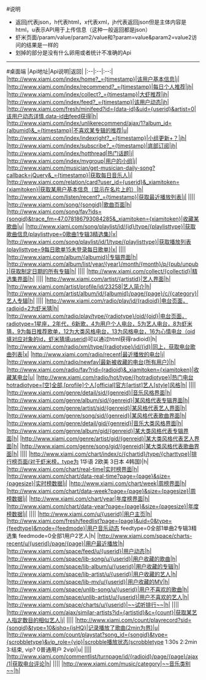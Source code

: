 ﻿#说明
- 返回j代表json，h代表html，x代表xml，jh代表返回json但是主体内容是html，u表示API用于上传信息（这种一般返回都是json）
- 虾米页面/param/value/param2/value和?param=value&param2=value2访问的结果是一样的
- 划掉的部分是没有什么卵用或者统计不准确的Api
--------
#桌面端
|Api地址|Api说明|返回|
|:--|:--|:--:|
|http://www.xiami.com/index/home?_={timestamp}|该用户基本信息|j|
|http://www.xiami.com/index/recommend?_={timestamp}|每日个人推荐|jh|
|http://www.xiami.com/index/collect?_={timestamp}|大虾推荐|jh|
|http://www.xiami.com/index/feed?_={timestamp}|该用户动态|jh|
|http://www.xiami.com/fresh/minifeed?id={data-id}&uid={userid}&artist=0|该用户动态详情,data-id由feed获得|h|
|http://www.xiami.com/index/unlikerecommend/ajax/1?album_id={albumid}&_={timestamp}|不喜欢某专辑的推荐|u|
|http://www.xiami.com/index/indexright?_={timestamp}|小组更新+？|jh|
|http://www.xiami.com/index/subscribe?_={timestamp}|底部订阅|jh|
|http://www.xiami.com/index/hotthread|热门话题|j|
|http://www.xiami.com/index/mygroup|用户的小组|j|
|http://www.xiami.com/musician/get-musician-daily-song?callback=jQuery&_={timestamp}|获取每日音乐人|j|
|http://www.xiami.com/relation/card?user_id={userid}&_xiamitoken={xiamitoken}|获取某用户基本信息（显示在名片上的）|h|
|http://www.xiami.com/listen/recent?_={timestamp}|获取最近播放列表|j|
||||
|http://www.xiami.com/song/{songid}|歌曲页面|h|
|http://www.xiami.com/song/fav?ids={songid}&trace_fm=47.078186793084285&_xiamitoken={xiamitoken}|收藏某歌曲|u|
|http://www.xiami.com/song/playlist/id/{id}/type/{playlisttype}|获取歌曲信息(playlisttype=0歌曲1专辑3精选集)|x|
|http://www.xiami.com/song/playlist/id/1/type/{playlisttype}|获取播放列表(playlisttype=9每日歌单15未登录每日歌单)|x|
||||
|http://www.xiami.com/album/{albumid}|专辑界面|h|
|http://www.xiami.com/album/list/year/{year}/month/{month}/p/{pub/unpub}|获取制定日期的所有专辑|h|
||||
|http://www.xiami.com/collect/{collectid}|精选集界面|h|
||||
|http://www.xiami.com/artist/{artistid}|艺人界面|h|
|http://www.xiami.com/artist/profile/id/23258|艺人简介|h|
|http://www.xiami.com/artist/album/id/{albumid}/page/{page}/c/{category}|艺人专辑|h|
||||
|http://www.xiami.com/radio/play/id/{radioid}|电台页面，radioid=2为虾米猜|h|
|http://www.xiami.com/radio/play/type/{radiotype}/oid/{oid}|电台页面，radiotype=1星座，2年代，6新歌，4为用户个人电台，5为艺人电台，8为虾米猜，9为每日推荐歌单，12为大类风格电台，13为风格电台，16为心情电台（oid填对应对象的id，虾米猜填userid)可以通过html获得radioid)|h|
|http://www.xiami.com/radio/xml/type/{radiotype}/id/{id}|同上，获取电台歌曲列表|x|
|http://www.xiami.com/radio/recent|最近播放的电台|j|
|http://www.xiami.com/radio/newfav|最新被收藏的电台(所有用户)|h|
|http://www.xiami.com/radio/fav?rid={radioid}&_xiamitoken={xiamitoken}|收藏某电台|u|
|http://www.xiami.com/radio/hot/type/{hotradiotype}|热门电台hotradiotype=[空]全部,[profile]个人[official]官方[artist]艺人[style]风格|h|
||||
|http://www.xiami.com/genre/detail/sid/{genreid}|音乐风格界面|h|
|http://www.xiami.com/genre/album/sid/{genreid}|某风格代表专辑界面|h|
|http://www.xiami.com/genre/artist/sid/{genreid}|某风格代表艺人界面|h|
|http://www.xiami.com/genre/song/sid/{genreid}|某风格代表歌曲界面|h|
|http://www.xiami.com/genre/detail/gid/{genreid}|音乐大类风格界面|h|
|http://www.xiami.com/genre/album/gid/{genreid}|某大类风格代表专辑界面|h|
|http://www.xiami.com/genre/artist/gid/{genreid}|某大类风格代表艺人界面|h|
|http://www.xiami.com/genre/song/gid/{genreid}|某大类风格代表歌曲界面|h|
||||
|http://www.xiami.com/chart/index/c/{chartid}/type/{charttype}|排行榜页面(对于虾米榜，type为 1华语 2欧美 3日本 4韩国)|h|
|http://www.xiami.com/chart/real-time|实时榜界面|h|
|http://www.xiami.com/chart/data-real-time?page={page}&size={pagesize}|实时榜数据|j|
|http://www.xiami.com/chart/week|周榜界面|h|
|http://www.xiami.com/chart/data-week?page={page}&size={pagesize}|周榜数据|j|
|http://www.xiami.com/chart/year|年度榜界面|h|
|http://www.xiami.com/chart/data-year?page={page}&size={pagesize}|年度榜数据|j|
||||
|http://www.xiami.com/u/{userid}|用户主页|h|
|http://www.xiami.com/fresh/feedlist?page={page}&uid=0&type={feedtype}&mode={feedmode}|用户音乐动态 feedtype=0全部1单曲2专辑3精选集 feedmode=0全部1用户2艺人|h|
|http://www.xiami.com/space/charts-recent/u/{userid}/page/{page}|用户最近播放|h|
|http://www.xiami.com/space/feed/u/{userid}|用户动态|h|
|http://www.xiami.com/space/lib-song/u/{userid}|用户收藏的歌曲|h|
|http://www.xiami.com/space/lib-album/u/{userid}|用户收藏的专辑|h|
|http://www.xiami.com/space/lib-artist/u/{userid}|用户收藏的艺人|h|
|http://www.xiami.com/space/lib-mv/u/{userid}|用户收藏的MV|h|
|http://www.xiami.com/space/unlib-song/u/{userid}|用户不喜欢的歌曲|h|
|http://www.xiami.com/space/unlib-artist/u/{userid}|用户不喜欢的艺人|h|
|http://www.xiami.com/space/charts/u/{userid}|~~试听排行~~|h|
||||
|http://www.xiami.com/ajax/similar-artists?id={artistid}&c={count}|获取某艺人指定数目的相似艺人|j|
||||
|http://www.xiami.com/count/playrecord?sid={songid}&type=10&ishq={isHQ}|记录播放了歌曲(2min为界)|u|
|http://www.xiami.com/count/playstat?song_id={songid}&type={scrobbletype}&vip_role={vip}|scrobble播放状态(scrobbletype 1:30s 2:2min 3:结束, vip? 0普通用户 2vip)|u|
||||
|http://www.xiami.com/commentlist/turnpage/id/{radioid}/page/{page}/ajax/1|获取电台评论|h|
||||
|http://www.xiami.com/music/category|~~音乐类别~~|h|